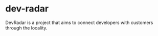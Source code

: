 # dev-radar
DevRadar is a project that aims to connect developers with customers through the locality.
